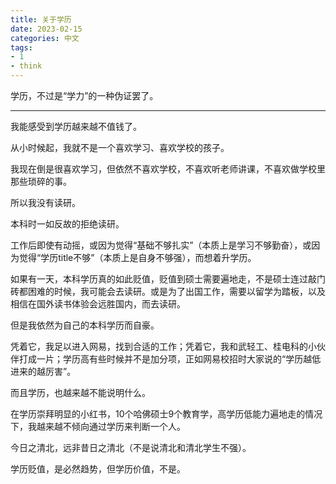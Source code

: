 ```yaml
---
title: 关于学历
date: 2023-02-15
categories: 中文
tags: 
- 1
- think
---
```


学历，不过是“学力”的一种伪证罢了。

<!--more-->

---

我能感受到学历越来越不值钱了。

从小时候起，我就不是一个喜欢学习、喜欢学校的孩子。

我现在倒是很喜欢学习，但依然不喜欢学校，不喜欢听老师讲课，不喜欢做学校里那些琐碎的事。

所以我没有读研。

本科时一如反故的拒绝读研。

工作后即使有动摇，或因为觉得“基础不够扎实”（本质上是学习不够勤奋），或因为觉得“学历title不够”（本质上是自身不够强），而想着升学历。

如果有一天，本科学历真的如此贬值，贬值到硕士需要遍地走，不是硕士连过敲门砖都困难的时候，我可能会去读研。或是为了出国工作，需要以留学为踏板，以及相信在国外读书体验会远胜国内，而去读研。

但是我依然为自己的本科学历而自豪。

凭着它，我足以进入网易，找到合适的工作；凭着它，我和武轻工、桂电科的小伙伴打成一片；学历高有些时候并不是加分项，正如网易校招时大家说的“学历越低进来的越厉害”。

而且学历，也越来越不能说明什么。

在学历崇拜明显的小红书，10个哈佛硕士9个教育学，高学历低能力遍地走的情况下，我越来越不倾向通过学历来判断一个人。

今日之清北，远非昔日之清北（不是说清北和清北学生不强）。

学历贬值，是必然趋势，但学历价值，不是。

